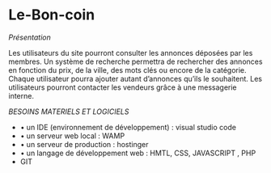 # Le-Bon-coin

*Présentation*

Les utilisateurs du site pourront consulter les annonces déposées par les membres. Un
système de recherche permettra de rechercher des annonces en fonction du prix, de la ville,
des mots clés ou encore de la catégorie. Chaque utilisateur pourra ajouter autant d’annonces
qu’ils le souhaitent. Les utilisateurs pourront contacter les vendeurs grâce à une messagerie
interne.


*BESOINS MATERIELS ET LOGICIELS*
- • un IDE (environnement de développement) : visual studio code
- • un serveur web local                    : WAMP
- • un serveur de production                : hostinger
- • un langage de développement web         : HMTL, CSS, JAVASCRIPT , PHP
-   GIT



